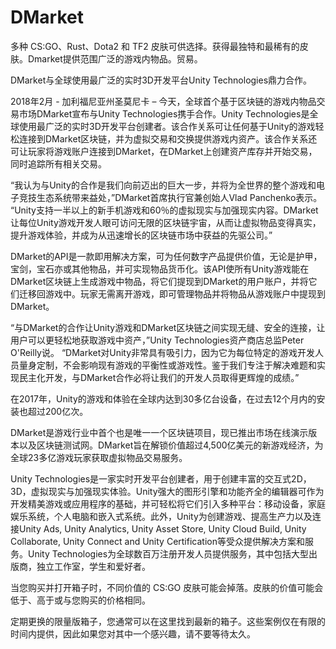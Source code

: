 # DMarket

多种 CS:GO、Rust、Dota2 和 TF2 皮肤可供选择。获得最独特和最稀有的皮肤。Dmarket提供范围广泛的游戏内物品。贸易。

DMarket与全球使用最广泛的实时3D开发平台Unity Technologies鼎力合作。

2018年2月 - 加利福尼亚州圣莫尼卡 – 今天，全球首个基于区块链的游戏内物品交易市场DMarket宣布与Unity Technologies携手合作。Unity Technologies是全球使用最广泛的实时3D开发平台创建者。该合作关系可让任何基于Unity的游戏轻松连接到DMarket区块链，并为虚拟交易和交换提供游戏内资产。该合作关系还可让玩家将游戏账户连接到DMarket，在DMarket上创建资产库存并开始交易，同时追踪所有相关交易。

“我认为与Unity的合作是我们向前迈出的巨大一步，并将为全世界的整个游戏和电子竞技生态系统带来益处，”DMarket首席执行官兼创始人Vlad Panchenko表示。 “Unity支持一半以上的新手机游戏和60％的虚拟现实与加强现实内容。DMarket让每位Unity游戏开发人眼可访问无限的区块链宇宙，从而让虚拟物品变得真实，提升游戏体验，并成为从迅速增长的区块链市场中获益的先驱公司。”

DMarket的API是一款即用解决方案，可为任何数字产品提供价值，无论是护甲，宝剑，宝石亦或其他物品，并可实现物品货币化。该API使所有Unity游戏能在DMarket区块链上生成游戏中物品，将它们提现到DMarket的用户账户，并将它们迁移回游戏中。玩家无需离开游戏，即可管理物品并将物品从游戏账户中提现到DMarket。

“与DMarket的合作让Unity游戏和DMarket区块链之间实现无缝、安全的连接，让用户可以更轻松地获取游戏中资产，”Unity Technologies资产商店总监Peter O'Reilly说。 “DMarket对Unity非常具有吸引力，因为它为每位特定的游戏开发人员量身定制，不会影响现有游戏的平衡性或游戏性。鉴于我们专注于解决难题和实现民主化开发，与DMarket合作必将让我们的开发人员取得更辉煌的成绩。”

在2017年，Unity的游戏和体验在全球内达到30多亿台设备，在过去12个月内的安装也超过200亿次。



DMarket是游戏行业中首个也是唯一一个区块链项目，现已推出市场在线演示版本以及区块链测试网。DMarket旨在解锁价值超过4,500亿美元的新游戏经济，为全球23多亿游戏玩家获取虚拟物品交易服务。



Unity Technologies是一家实时开发平台创建者，用于创建丰富的交互式2D，3D，虚拟现实与加强现实体验。Unity强大的图形引擎和功能齐全的编辑器可作为开发精美游戏或应用程序的基础，并可轻松将它们引入多种平台：移动设备，家庭娱乐系统，个人电脑和嵌入式系统。此外，Unity为创建游戏、提高生产力以及连接Unity Ads, Unity Analytics, Unity Asset Store, Unity Cloud Build, Unity Collaborate, Unity Connect and Unity Certification等受众提供解决方案和服务。Unity Technologies为全球数百万注册开发人员提供服务，其中包括大型出版商，独立工作室，学生和爱好者。



当您购买并打开箱子时，不同价值的 CS:GO 皮肤可能会掉落。皮肤的价值可能会低于、高于或与您购买的价格相同。

定期更换的限量版箱子，您通常可以在这里找到最新的箱子。这些案例仅在有限的时间内提供，因此如果您对其中一个感兴趣，请不要等待太久。
